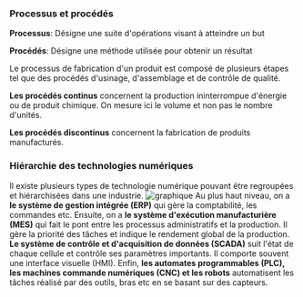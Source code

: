 ### Processus et procédés
**Processus**: Désigne une suite d'opérations visant à atteindre un but

**Procédés**: Désigne une méthode utilisée pour obtenir un résultat

Le processus de fabrication d'un produit est composé de plusieurs étapes tel que des procédés d'usinage, d'assemblage et de contrôle de qualité.

**Les procédés continus** concernent la production ininterrompue d'énergie ou de produit chimique. On mesure ici le volume et non pas le nombre d'unités.

**Les procédés discontinus** concernent la fabrication de produits manufacturés.

### Hiérarchie des technologies numériques
Il existe plusieurs types de technologie numérique pouvant être regroupées et hiérarchisées dans une industrie. 
![graphique](Images/graphique.png)
Au plus haut niveau, on a **le système de gestion intégrée (ERP)** qui gère la comptabilité, les commandes etc. Ensuite, on a **le système d'exécution manufacturière (MES)** qui fait le pont entre les processus administratifs et la production. Il gère la priorité des tâches et indique le rendement global de la production. **Le système de contrôle et d'acquisition de données (SCADA)** suit l'état de chaque cellule et contrôle ses paramètres importants. Il comporte souvent une interface visuelle (HMI). Enfin, **les automates programmables (PLC), les machines 
 commande numériques (CNC) et les robots** automatisent les tâches réalisé par des outils, bras etc en se basant sur des capteurs.